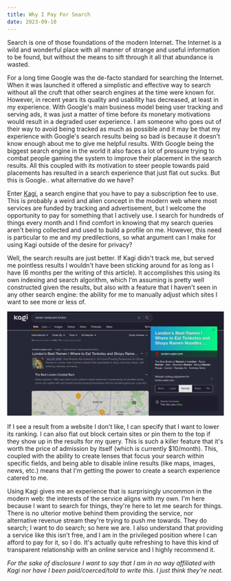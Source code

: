 ```yaml
---
title: Why I Pay For Search
date: 2023-09-10
---
```


Search is one of those foundations of the modern Internet. The Internet is a wild and wonderful place with all manner of strange and useful information to be found, but without the means to sift through it all that abundance is wasted.

For a long time Google was the de-facto standard for searching the Internet. When it was launched it offered a simplistic and effective way to search without all the cruft that other search engines at the time were known for. However, in recent years its quality and usability has decreased, at least in my experience. With Google's main business model being user tracking and serving ads, it was just a matter of time before its monetary motivations would result in a degraded user experience. I am someone who goes out of their way to avoid being tracked as much as possible and it may be that my experience with Google's search results being so bad is because it doesn't know enough about me to give me helpful results. With Google being the biggest search engine in the world it also faces a lot of pressure trying to combat people gaming the system to improve their placement in the search results. All this coupled with its motivation to steer people towards paid placements has resulted in a search experience that just flat out sucks. But this is Google.. what alternative do we have?

Enter [Kagi](https://kagi.com/), a search engine that you have to pay a subscription fee to use. This is probably a weird and alien concept in the modern web where most services are funded by tracking and advertisement, but I welcome the opportunity to pay for something that I actively use. I search for hundreds of things every month and I find comfort in knowing that my search queries aren't being collected and used to build a profile on me. However, this need is particular to me and my predilections, so what argument can I make for using Kagi outside of the desire for privacy?

Well, the search results are just better. If Kagi didn't track me, but served me pointless results I wouldn't have been sticking around for as long as I have (6 months per the writing of this article). It accomplishes this using its own indexing and search algorithm, which I'm assuming is pretty well constructed given the results, but also with a feature that I haven't seen in any other search engine: the ability for me to manually adjust which sites I want to see more or less of.

![The Kagi website showing a search for ramen restaurant london. Next to the first result is an overlay which shows controls for adjusting the ranking for that site (block, lower, normal, raise, pin).](/assets/blog/kagi-ramen-search.png)

If I see a result from a website I don't like, I can specify that I want to lower its ranking. I can also flat out block certain sites or pin them to the top if they show up in the results for my query. This is such a killer feature that it's worth the price of admission by itself (which is currently $10/month). This, coupled with the ability to create lenses that focus your search within specific fields, and being able to disable inline results (like maps, images, news, etc.) means that I'm getting the power to create a search experience catered to me.

Using Kagi gives me an experience that is surprisingly uncommon in the modern web: the interests of the service aligns with my own. I'm here because I want to search for things, they're here to let me search for things. There is no ulterior motive behind them providing the service, nor alternative revenue stream they're trying to push me towards. They do search; I want to do search; so here we are. I also understand that providing a service like this isn't free, and I am in the privileged position where I can afford to pay for it, so I do. It's actually quite refreshing to have this kind of transparent relationship with an online service and I highly recommend it.

_For the sake of disclosure I want to say that I am in no way affiliated with Kagi nor have I been paid/coerced/told to write this. I just think they're neat._
